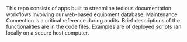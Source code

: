 This repo consists of apps built to streamline tedious documentation workflows involving our web-based equipment database. Maintenance Connection is a critical reference during audits. 
Brief descriptions of the functionalities are in the code files. Examples are of deployed scripts ran locally on a secure host computer. 
